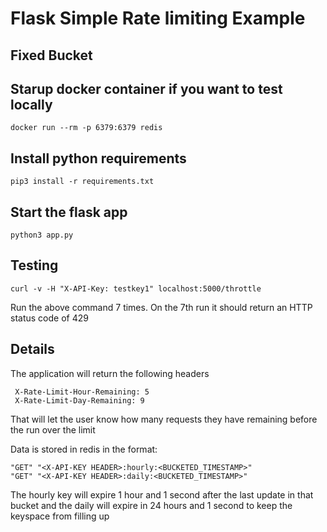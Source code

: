 # Flask Simple Rate limiting Example

## Fixed Bucket


## Starup docker container if you want to test locally

```
docker run --rm -p 6379:6379 redis
```

## Install python requirements

```
pip3 install -r requirements.txt
```

## Start the flask app

```
python3 app.py 
```

## Testing

```
curl -v -H "X-API-Key: testkey1" localhost:5000/throttle
```

Run the above command 7 times.  On the 7th run it should return an HTTP status code of 429


## Details

The application will return the following headers

```
 X-Rate-Limit-Hour-Remaining: 5
 X-Rate-Limit-Day-Remaining: 9
```

That will let the user know how many requests they have remaining before the run over the limit

Data is stored in redis in the format:

```
"GET" "<X-API-KEY HEADER>:hourly:<BUCKETED_TIMESTAMP>"
"GET" "<X-API-KEY HEADER>:daily:<BUCKETED_TIMESTAMP>"
```

The hourly key will expire 1 hour and 1 second after the last update in that bucket and the daily will expire in 24 hours and 1 second to keep the keyspace from filling up
